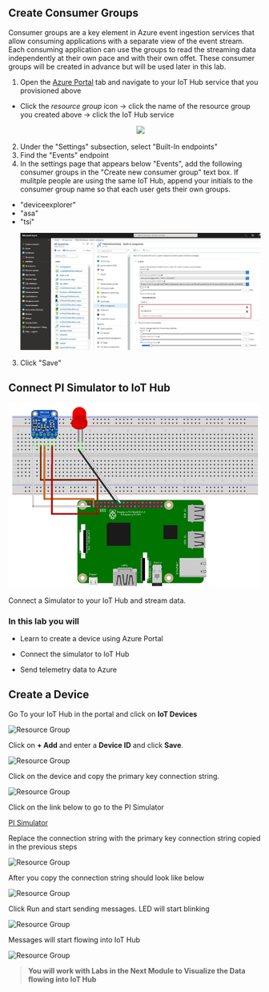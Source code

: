 ## Create Consumer Groups

Consumer groups are a key element in Azure event ingestion services that allow consuming applications with a separate view of the event stream. Each consuming application can use the groups to read the streaming data independently at their own pace and with their own offet. These consumer groups will be created in advance but will be used later in this lab.

1. Open the [Azure Portal](https://portal.azure.com/) tab and navigate to your IoT Hub service that you provisioned above
  - Click the *resource group* icon -> click the name of the resource group you created above -> click the IoT Hub service
      <p align="center">
         <img src="/HOL/IOTHubPiHackathon/images/ResourceGroupForIoTHub.JPG" /> 
      </p>

2. Under the "Settings" subsection, select "Built-In endpoints"
3. Find the "Events" endpoint
4. In the settings page that appears below "Events", add the following consumer groups in the "Create new consumer group" text box.  If mulitple people are using the same IoT Hub, append your initials to the consumer group name so that each user gets their own groups.
  - "deviceexplorer"
  - "asa"
  - "tsi"
      <p align="center">
         <img src="/HOL/IOTHubPiHackathon/images/consumerGroups.jpg" /> 
      </p>
3. Click "Save"

## Connect PI Simulator to IoT Hub

![IoT Hub](/HOL/IOTHubPiHackathon/images/pi_simulator.png)

Connect a Simulator to your IoT Hub and stream data. 

### In this lab you will

* Learn to create a device using Azure Portal

* Connect the simulator to IoT Hub

* Send telemetry data to Azure

## Create a Device

Go To your IoT Hub in the portal and click on **IoT Devices**


![Resource Group](/HOL/IOTHubPiHackathon/images/images/iot_devices.png)

Click on **+ Add** and enter a **Device ID** and click **Save**. 

![Resource Group](/HOL/IOTHubPiHackathon/images/images/add_device.png)

Click on the device and copy the primary key connection string. 

![Resource Group](/HOL/IOTHubPiHackathon/images/images/connection-string.png)

Click on the link below to go to the PI Simulator 

[PI Simulator](https://azure-samples.github.io/raspberry-pi-web-simulator/#GetStarted)

Replace the connection string with the primary key connection string copied in the previous steps

![Resource Group](/HOL/IOTHubPiHackathon/images/images/pi_connection_string_before.png)

After you copy the connection string should look like below

![Resource Group](/HOL/IOTHubPiHackathon/images/images/pi_connection_string_after.png)

Click Run and start sending messages. LED will start blinking

![Resource Group](/HOL/IOTHubPiHackathon/images/images/pi_message.png)

Messages will start flowing into IoT Hub

![Resource Group](/HOL/IOTHubPiHackathon/images/images/iothub_messages.png)

>**You will work with Labs in the Next Module to Visualize the Data flowing into IoT Hub**
